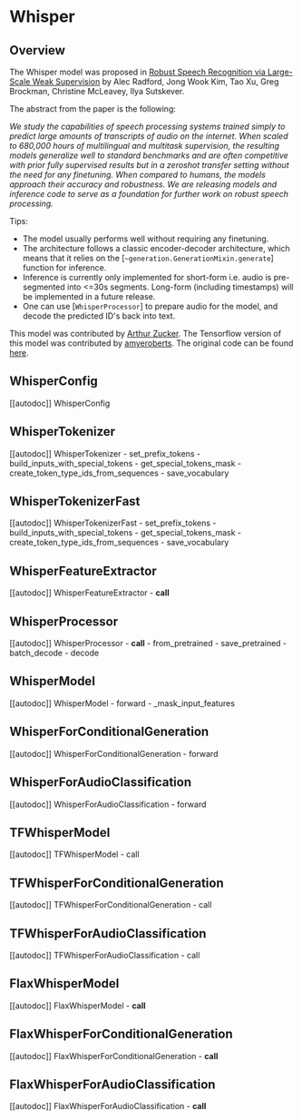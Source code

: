 <!--Copyright 2022 The HuggingFace Team. All rights reserved.

Licensed under the Apache License, Version 2.0 (the "License"); you may not use this file except in compliance with
the License. You may obtain a copy of the License at

http://www.apache.org/licenses/LICENSE-2.0

Unless required by applicable law or agreed to in writing, software distributed under the License is distributed on
an "AS IS" BASIS, WITHOUT WARRANTIES OR CONDITIONS OF ANY KIND, either express or implied. See the License for the
specific language governing permissions and limitations under the License.

⚠️ Note that this file is in Markdown but contain specific syntax for our doc-builder (similar to MDX) that may not be
rendered properly in your Markdown viewer.

-->

# Whisper

## Overview

The Whisper model was proposed in [Robust Speech Recognition via Large-Scale Weak Supervision](https://cdn.openai.com/papers/whisper.pdf) by Alec Radford, Jong Wook Kim, Tao Xu, Greg Brockman, Christine McLeavey, Ilya Sutskever.

The abstract from the paper is the following:

*We study the capabilities of speech processing systems trained simply to predict large amounts of transcripts of audio on the internet. When scaled to 680,000 hours of multilingual and multitask supervision, the resulting models generalize well to standard benchmarks and are often competitive with prior fully supervised results but in a zeroshot transfer setting without the need for any finetuning. When compared to humans, the models approach their accuracy and robustness. We are releasing models and inference code to serve as a foundation for further work on robust speech processing.*


Tips:

- The model usually performs well without requiring any finetuning.
- The architecture follows a classic encoder-decoder architecture, which means that it relies on the [`~generation.GenerationMixin.generate`] function for inference.
- Inference is currently only implemented for short-form i.e. audio is pre-segmented into <=30s segments. Long-form (including timestamps) will be implemented in a future release.
- One can use [`WhisperProcessor`] to prepare audio for the model, and decode the predicted ID's back into text.

This model was contributed by [Arthur Zucker](https://huggingface.co/ArthurZ). The Tensorflow version of this model was contributed by [amyeroberts](https://huggingface.co/amyeroberts).
The original code can be found [here](https://github.com/openai/whisper).


## WhisperConfig

[[autodoc]] WhisperConfig

## WhisperTokenizer

[[autodoc]] WhisperTokenizer
    - set_prefix_tokens
    - build_inputs_with_special_tokens
    - get_special_tokens_mask
    - create_token_type_ids_from_sequences
    - save_vocabulary

## WhisperTokenizerFast

[[autodoc]] WhisperTokenizerFast
    - set_prefix_tokens
    - build_inputs_with_special_tokens
    - get_special_tokens_mask
    - create_token_type_ids_from_sequences
    - save_vocabulary

## WhisperFeatureExtractor

[[autodoc]] WhisperFeatureExtractor
    - __call__

## WhisperProcessor

[[autodoc]] WhisperProcessor
    - __call__
    - from_pretrained
    - save_pretrained
    - batch_decode
    - decode

## WhisperModel

[[autodoc]] WhisperModel
    - forward
    - _mask_input_features

## WhisperForConditionalGeneration

[[autodoc]] WhisperForConditionalGeneration
    - forward

## WhisperForAudioClassification

[[autodoc]] WhisperForAudioClassification
    - forward


## TFWhisperModel

[[autodoc]] TFWhisperModel
    - call

## TFWhisperForConditionalGeneration

[[autodoc]] TFWhisperForConditionalGeneration
    - call

## TFWhisperForAudioClassification

[[autodoc]] TFWhisperForAudioClassification
    - call

## FlaxWhisperModel

[[autodoc]] FlaxWhisperModel
    - __call__

## FlaxWhisperForConditionalGeneration

[[autodoc]] FlaxWhisperForConditionalGeneration
    - __call__

## FlaxWhisperForAudioClassification

[[autodoc]] FlaxWhisperForAudioClassification
    - __call__


